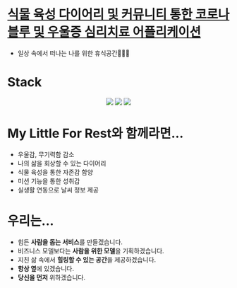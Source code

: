 # [식물 육성 다이어리 및 커뮤니티 통한 코로나블루 및 우울증 심리치료 어플리케이션](github.com/HwaRyo/My_Little_For_Rest)
- 일상 속에서 떠나는 나를 위한 휴식공간🧑‍🤝‍🧑

# Stack
<div align=center> 
   <img src="http://img.shields.io/badge/-Java-FA5858?style=flat&logo=Java&logoColor=white">
   <img src="http://img.shields.io/badge/-Kotlin-7F52FF?style=flat&logo=Kotlin&logoColor=white">
   <img src="http://img.shields.io/badge/-Firebase-FFCA28?style=flat&logo=Firebase&logoColor=white">
</div>

# My Little For Rest와 함께라면...
- 우울감, 무기력함 감소
- 나의 삶을 회상할 수 있는 다이어리
- 식물 육성을 통한 자존감 함양
- 미션 기능을 통한 성취감
- 실생활 연동으로 날씨 정보 제공

# 우리는...
- 힘든 **사람을 돕는 서비스**를 만들겠습니다.
- 비즈니스 모델보다는 **사람을 위한 모델**을 기획하겠습니다.
- 지친 삶 속에서 **힐링할 수 있는 공간**을 제공하겠습니다.
- **항상 옆**에 있겠습니다.
- **당신을 먼저** 위하겠습니다.
